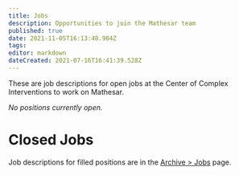 ```yaml
---
title: Jobs
description: Opportunities to join the Mathesar team
published: true
date: 2021-11-05T16:13:48.904Z
tags: 
editor: markdown
dateCreated: 2021-07-16T16:41:39.528Z
---
```


These are job descriptions for open jobs at the Center of Complex Interventions to work on Mathesar.

*No positions currently open.*

# Closed Jobs

Job descriptions for filled positions are in the [Archive > Jobs](/archive/jobs) page.
